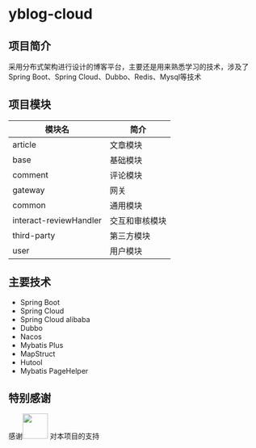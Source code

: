 # yblog-cloud

## 项目简介

采用分布式架构进行设计的博客平台，主要还是用来熟悉学习的技术，涉及了Spring Boot、Spring
Cloud、Dubbo、Redis、Mysql等技术

## 项目模块

| 模块名                    | 简介      |
|------------------------|---------|
| article                | 文章模块    |
| base                   | 基础模块    |
| comment                | 评论模块    |
| gateway                | 网关      |
| common                 | 通用模块    |
| interact-reviewHandler | 交互和审核模块 |
| third-party            | 第三方模块   |
| user                   | 用户模块    |

## 主要技术

- Spring Boot
- Spring Cloud
- Spring Cloud alibaba
- Dubbo
- Nacos
- Mybatis Plus
- MapStruct
- Hutool
- Mybatis PageHelper

## 特别感谢
感谢[<img height="50" src="https://resources.jetbrains.com/storage/products/company/brand/logos/jb_beam.png?_ga=2.129962308.951643689.1671497628-1245832808.1622121915&amp;amp;amp;_gl=1*1tm0uqx*_ga*MTI0NTgzMjgwOC4xNjIyMTIxOTE1*_ga_9J976DJZ68*MTY3MTQ5NzYyNy4zMy4xLjE2NzE0OTc4MzcuMC4wLjA." width="50"/>](https://jb.gg/OpenSourceSupport)
对本项目的支持